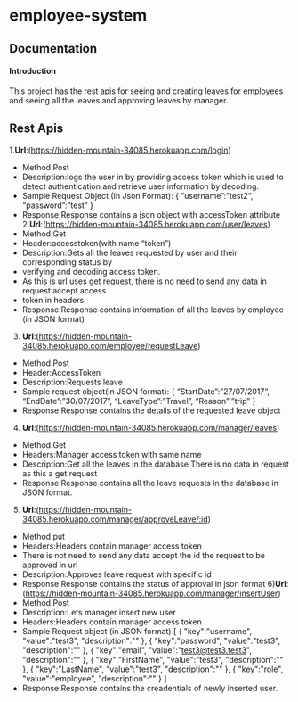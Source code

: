 # employee-system
## Documentation
#### Introduction
This project has the rest apis for seeing and creating leaves for employees and
seeing all the leaves and approving leaves by manager.
## Rest Apis
1.**Url**:(https://hidden-mountain-34085.herokuapp.com/login)
- Method:Post
- Description:logs the user in by providing access token which is used to detect
authentication and retrieve user information by decoding.
- Sample Request Object (In Json Format):
{
“username”:”test2”,
“password”:”test”
}
- Response:Response contains a json object with accessToken attribute
2.**Url**:(https://hidden-mountain-34085.herokuapp.com/user/leaves)
- Method:Get
- Header:accesstoken(with name “token”)
- Description:Gets all the leaves requested by user and their corresponding status by
- verifying and decoding access token.
- As this is url uses get request, there is no need to send any data in request accept access
- token in headers.
- Response:Response contains information of all the leaves by employee (in JSON format)
3. **Url**:(https://hidden-mountain-34085.herokuapp.com/employee/requestLeave)
- Method:Post
- Header:AccessToken
- Description:Requests leave
- Sample request object(in JSON format):
{
“StartDate”:”27/07/2017”,
“EndDate”:”30/07/2017”,
“LeaveType”:”Travel”,
“Reason”:”trip”
}
- Response:Response contains the details of the requested leave object
4. **Url**:(https://hidden-mountain-34085.herokuapp.com/manager/leaves)
- Method:Get
- Headers:Manager access token with same name
- Description:Get all the leaves in the database
There is no data in request as this a get request
- Response:Response contains all the leave requests in the database in JSON format.
5. **Url**:(https://hidden-mountain-34085.herokuapp.com/manager/approveLeave/:id)
- Method:put
- Headers:Headers contain manager access token
- There is not need to send any data accept the id the request to be approved in url
- Description:Approves leave request with specific id
- Response:Response contains the status of approval in json format
6)**Url**:(https://hidden-mountain-34085.herokuapp.com/manager/insertUser)
- Method:Post
- Description:Lets manager insert new user
- Headers:Headers contain manager access token
- Sample Request object (in JSON format)
[
  {
    "key":"username",
    "value":"test3",
    "description":""
  },
  {
    "key":"password",
    "value":"test3",
    "description":""
  },
  {
    "key":"email",
    "value":"test3@test3.test3",
    "description":""
  },
  {
    "key":"FirstName",
    "value":"test3",
    "description":""
  },
  {
    "key":"LastName",
    "value":"test3",
    "description":""
  },
  {
    "key":"role",
    "value":"employee",
    "description":""
  }
]
- Response:Response contains the creadentials of newly inserted user.
